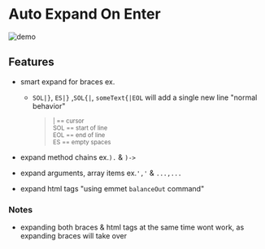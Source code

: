 # Auto Expand On Enter

![demo](https://user-images.githubusercontent.com/7388088/71270683-dd985c00-235a-11ea-9749-81a78f5f7b9e.gif)

## Features

- smart expand for braces ex.
    - `SOL|}`, `ES|}` ,`SOL{|`, `someText{|EOL` will add a single new line "normal behavior"
        > <sub>| == cursor</sub><br>
        > <sub>SOL == start of line</sub><br>
        > <sub>EOL == end of line</sub><br>
        > <sub>ES == empty spaces</sub><br>

- expand method chains ex.`).` & `)->`
- expand arguments, array items ex.`','` & `...,...`
- expand html tags "using emmet `balanceOut` command"

### Notes

- expanding both braces & html tags at the same time wont work, as expanding braces will take over
